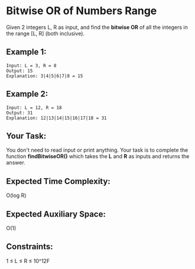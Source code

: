 # Bitwise OR of Numbers Range

Given 2 integers L, R as input, and find the **bitwise OR** of all the integers in the range [L, R] (both inclusive).

## Example 1:
```
Input: L = 3, R = 8
Output: 15
Explanation: 3|4|5|6|7|8 = 15 
```

## Example 2:
```
Input: L = 12, R = 18
Output: 31
Explanation: 12|13|14|15|16|17|18 = 31
```

## Your Task:
You don't need to read input or print anything. Your task is to complete the function **findBitwiseOR()** which takes the **L** and **R** as inputs and returns the answer.

## Expected Time Complexity: 
O(log R)

## Expected Auxiliary Space: 
O(1)

## Constraints:
1 ≤ L ≤ R ≤ 10^12F